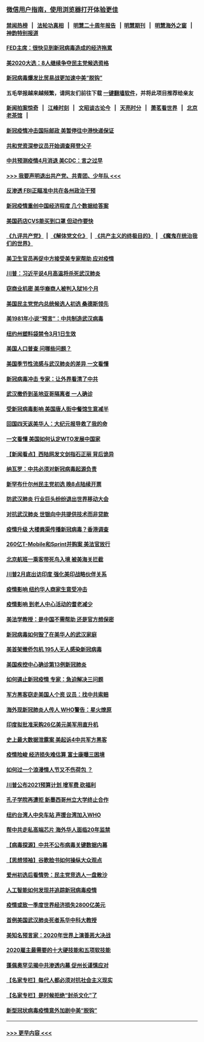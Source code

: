 ### [微信用户指南，使用浏览器打开体验更佳](https://github.com/gfw-breaker/banned-news1/blob/master/indexes/wechat-guide.md?t=0)
#### [禁闻热榜](热点新闻.md?t=0)  &nbsp;&nbsp;|&nbsp;&nbsp; [法轮功真相](https://github.com/gfw-breaker/truth/blob/master/README.md?t=0) &nbsp;&nbsp;|&nbsp;&nbsp; [明慧二十周年报告](https://github.com/gfw-breaker/mh-reports/blob/master/README.md?t=0) &nbsp;&nbsp;|&nbsp;&nbsp;[明慧期刊](https://github.com/gfw-breaker/mh-qikan) &nbsp;&nbsp;|&nbsp;&nbsp; [明慧海外之窗](https://github.com/gfw-breaker/mh-news/blob/master/README.md?t=0) &nbsp;&nbsp;|&nbsp;&nbsp; [神韵特别报道](https://github.com/gfw-breaker/mh-news/blob/master/shenyun.md?t=0)
#### [FED主席：很快见到新冠病毒造成的经济拖累](../pages/nsc412/n11864507.md?t=02130611) 
#### [美2020大选：8人继续争夺民主党候选资格](../pages/nsc412/n11864327.md?t=02130611) 
#### [新冠病毒爆发比贸易战更加速中美“脱钩”](../pages/nsc412/n11864470.md?t=02130611) 
#### 五毛举报越来越频繁，请网友们前往下载 [一键翻墙软件](https://github.com/gfw-breaker/ssr-accounts)，并将此项目推荐给亲友
#### [新闻拍案惊奇](https://github.com/gfw-breaker/banned-news1/blob/master/pages/link4.md) &nbsp;&nbsp;|&nbsp;&nbsp; [江峰时刻](https://github.com/gfw-breaker/banned-news1/blob/master/pages/link4.md) &nbsp;&nbsp;|&nbsp;&nbsp; [文昭谈古论今](https://github.com/gfw-breaker/banned-news1/blob/master/pages/link4.md) &nbsp;&nbsp;|&nbsp;&nbsp; [天亮时分](https://github.com/gfw-breaker/banned-news1/blob/master/pages/link4.md) &nbsp;&nbsp;|&nbsp;&nbsp; [萧茗看世界](https://github.com/gfw-breaker/banned-news1/blob/master/pages/link4.md) &nbsp;&nbsp;|&nbsp;&nbsp; [北京老茶馆](https://github.com/gfw-breaker/banned-news1/blob/master/pages/link4.md) &nbsp;&nbsp;|&nbsp;&nbsp; 
#### [新冠疫情冲击国际邮政 美暂停往中港快递保证](../pages/nsc412/n11864207.md?t=02130611) 
#### [共和党资深参议员开始调查拜登父子](../pages/nsc412/n11863984.md?t=02130611) 
#### [中共预测疫情4月消退 美CDC：言之过早](../pages/nsc412/n11864310.md?t=02130611) 
#### [>>> 我要声明退出共产党、共青团、少年队 <<<](https://github.com/begood0513/goodnews/blob/master/quit/letter.md) 
#### [反渗透 FBI正瞄准中共在各州政治干预](../pages/nsc412/n11864300.md?t=02130611) 
#### [新冠疫情重创中国经济程度 几个数据给答案](../pages/nsc412/n11864203.md?t=02130611) 
#### [美国药店CVS能买到口罩 但动作要快](../pages/nsc412/n11862438.md?t=02130611) 
#### [《九评共产党》](https://github.com/begood0513/9ping.md/blob/master/README.md) &nbsp;|&nbsp; [《解体党文化》](../../../../jtdwh.md/blob/master/README.md)  &nbsp;|&nbsp; [《共产主义的终极目的》](../../../../gczydzjmd.md/blob/master/README.md) &nbsp;|&nbsp; [《魔鬼在统治我们的世界》](../../../../mgztzwmdsj.md/blob/master/README.md) 
#### [美卫生官员再促中方接受美专家帮助 应对疫情](../pages/nsc412/n11864043.md?t=02130611) 
#### [川普：习近平说4月高温将杀死武汉肺炎](../pages/nsc412/n11860814.md?t=02130611) 
#### [窃商业机密 美华裔商人被判入狱16个月](../pages/nsc412/n11863911.md?t=02130611) 
#### [美国民主党党内总统候选人初选 桑德斯领先](../pages/nsc412/n11863475.md?t=02130611) 
#### [美1981年小说“预言”：中共制造武汉病毒](../pages/nsc412/n11863306.md?t=02130611) 
#### [纽约州塑料袋禁令3月1日生效](../pages/nsc412/n11862832.md?t=02130611) 
#### [美国人口普查  问哪些问题？](../pages/nsc412/n11862808.md?t=02130611) 
#### [美国季节性流感与武汉肺炎的差异 一文看懂](../pages/nsc412/n11862428.md?t=02130611) 
#### [新冠病毒冲击 专家：让外界看清了中共](../pages/nsc412/n11862280.md?t=02130611) 
#### [武汉撤侨到圣地亚哥隔离者 一人确诊](../pages/nsc412/n11862460.md?t=02130611) 
#### [受新冠病毒影响 美国唐人街中餐馆生意减半](../pages/nsc412/n11861940.md?t=02130611) 
#### [回国四天返美华人：大纪元报导救了我的命](../pages/nsc412/n11862181.md?t=02130611) 
#### [一文看懂 美国如何认定WTO发展中国家](../pages/nsc412/n11862051.md?t=02130611) 
#### [【新闻看点】西陆网发文剑指石正丽 背后诡异](../pages/nsc412/n11861792.md?t=02130611) 
#### [纳瓦罗：中共必须对新冠病毒起源负责](../pages/nsc412/n11861810.md?t=02130611) 
#### [新罕布什尔州民主党初选 晚8点陆续开票](../pages/nsc412/n11861872.md?t=02130611) 
#### [防武汉肺炎 行业巨头纷纷退出世界移动大会](../pages/nsc412/n11861795.md?t=02130611) 
#### [对抗武汉肺炎 世银向中共提供技术而非贷款](../pages/nsc412/n11861652.md?t=02130611) 
#### [疫情升级 大楼粪渠传播新冠病毒？香港调查](../pages/nsc412/n11861556.md?t=02130611) 
#### [260亿T-Mobile和Sprint并购案 美法官放行](../pages/nsc412/n11861511.md?t=02130611) 
#### [北京航班一乘客带死鸟入境 被美海关拦截](../pages/nsc412/n11861317.md?t=02130611) 
#### [川普2月底出访印度 强化美印战略伙伴关系](../pages/nsc412/n11860557.md?t=02130611) 
#### [疫情影响  纽约华人商家生意受冲击](../pages/nsc412/n11860284.md?t=02130611) 
#### [疫情影响  到老人中心活动的耆老减少](../pages/nsc412/n11860199.md?t=02130611) 
#### [美法学教授：是中国不需帮助 还是官方想保密](../pages/nsc412/n11859492.md?t=02130611) 
#### [新冠病毒如何毁了在美华人的武汉家庭](../pages/nsc412/n11859524.md?t=02130611) 
#### [美首架撤侨包机 195人无人感染新冠病毒](../pages/nsc412/n11859908.md?t=02130611) 
#### [美国疾控中心确诊第13例新冠肺炎](../pages/nsc412/n11859966.md?t=02130611) 
#### [如何遏止新冠疫情 专家：急迫解决三问题](../pages/nsc412/n11859685.md?t=02130611) 
#### [军方黑客窃走美国人个资 议员：找中共索赔](../pages/nsc412/n11859371.md?t=02130611) 
#### [海外现新冠肺炎人传人 WHO警告：星火燎原](../pages/nsc412/n11859252.md?t=02130611) 
#### [印度拟批准采购26亿美元美军用直升机](../pages/nsc412/n11859143.md?t=02130611) 
#### [史上最大数据泄露案 美起诉4中共军方黑客](../pages/nsc412/n11859115.md?t=02130611) 
#### [疫情险峻 经济损失难估算 富士康曝三困境](../pages/nsc412/n11859120.md?t=02130611) 
#### [如何过一个浪漫情人节又不伤荷包 ？](../pages/nsc412/n11858969.md?t=02130611) 
#### [川普公布2021预算计划 增军费 砍福利](../pages/nsc412/n11859012.md?t=02130611) 
#### [孔子学院再遭拒 新墨西哥州立大学终止合作](../pages/nsc412/n11858661.md?t=02130611) 
#### [纽约台湾人中央车站  声援台湾加入WHO](../pages/nsc412/n11857757.md?t=02130611) 
#### [帮中共走私高端芯片 海外华人面临20年监禁](../pages/nsc412/n11855016.md?t=02130611) 
#### [【病毒探源】中共不公布病毒关键数据内幕](../pages/nsc412/n11856584.md?t=02130611) 
#### [【思想领袖】谷歌脸书如何操纵大众观点](../pages/nsc412/n11680874.md?t=02130611) 
#### [爱州初选后看情势：民主党竞选人一盘散沙](../pages/nsc412/n11856557.md?t=02130611) 
#### [人工智能如何发现并追踪新冠病毒疫情](../pages/nsc412/n11856398.md?t=02130611) 
#### [疫情或致一季度世界经济损失2800亿美元](../pages/nsc412/n11855639.md?t=02130611) 
#### [首例美国武汉肺炎死者系华中科大教授](../pages/nsc412/n11855500.md?t=02130611) 
#### [美知名预言家：2020年世界上演善恶大决战](../pages/nsc412/n11855418.md?t=02130611) 
#### [2020雇主最需要的十大硬技能和五项软技能](../pages/nsc412/n11850953.md?t=02130611) 
#### [蓬佩奥罕见揭中共渗透内幕 促州长谨慎应对](../pages/nsc412/n11854685.md?t=02130611) 
#### [【名家专栏】每代人都必须对抗社会主义现实](../pages/nsc412/n11831412.md?t=02130611) 
#### [【名家专栏】是时候拒绝“封杀文化”了](../pages/nsc412/n11814093.md?t=02130611) 
#### [新型冠状病毒疫情意外加剧中美“脱钩”](../pages/nsc412/n11854475.md?t=02130611) 

----
#### [ >>> 更早内容 <<< ](../indexes/nsc412-earlier.md)

